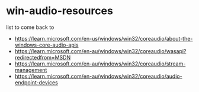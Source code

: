 # win-audio-resources

list to come back to

- https://learn.microsoft.com/en-us/windows/win32/coreaudio/about-the-windows-core-audio-apis
- https://learn.microsoft.com/en-au/windows/win32/coreaudio/wasapi?redirectedfrom=MSDN
- https://learn.microsoft.com/en-au/windows/win32/coreaudio/stream-management
- https://learn.microsoft.com/en-au/windows/win32/coreaudio/audio-endpoint-devices
